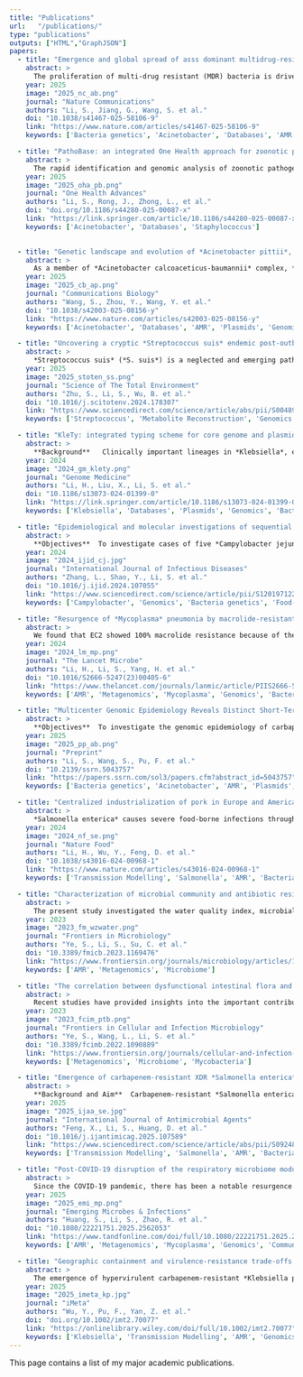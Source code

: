 ```yaml
---
title: "Publications"
url:   "/publications/"
type: "publications" 
outputs: ["HTML","GraphJSON"]
papers:
  - title: "Emergence and global spread of asss dominant multidrug-resistant clade within *Acinetobacter baumannii*"
    abstract: >
      The proliferation of multi-drug resistant (MDR) bacteria is driven by the global spread of epidemic lineages that accumulate antimicrobial resistance genes (ARGs). *Acinetobacter baumannii*, a leading cause of nosocomial infections, displays resistance to most frontline antimicrobials and represents a significant challenge to public health. In this study, we conduct a comprehensive genomic analysis of over 15,000 *A. baumannii* genomes to identify a predominant epidemic super-lineage (ESL) accounting for approximately 70% of global isolates. Through hierarchical classification of the ESL into distinct lineages, clusters, and clades, we identified a stepwise evolutionary trajectory responsible for the worldwide expansion and transmission of *A. baumannii* over the last eight decades. We observed the rise and global spread of a previously unrecognized Clade 2.5.6, which emerged in East Asia in 2006. The epidemic of the clade is linked to the ongoing acquisition of ARGs and virulence factors facilitated by genetic recombination. Our results highlight the necessity for One Health-oriented research and interventions to address the spread of this MDR pathogen.
    year: 2025
    image: "2025_nc_ab.png"
    journal: "Nature Communications"
    authors: "Li, S., Jiang, G., Wang, S. et al."
    doi: "10.1038/s41467-025-58106-9"
    link: "https://www.nature.com/articles/s41467-025-58106-9"
    keywords: ['Bacteria genetics', 'Acinetobacter', 'Databases', 'AMR', 'Recombination', 'Metagenomics', 'Genomics', 'Nosocomial Infection', 'Transmission Modelling']

  - title: "PathoBase: an integrated One Health approach for zoonotic pathogen genomics analysis"
    abstract: >
      The rapid identification and genomic analysis of zoonotic pathogens are essential for effective disease surveillance and outbreak response. PathoBase, an advanced computational platform developed for researchers, addresses regional challenges in pathogen genomics by offering a comprehensive, efficient, and freely accessible tool for genomic data analysis building on core-genome multilocus sequence typing. The platform currently hosts 132 bacterial strains, including *Acinetobacter* (n = 112) and *Staphylococcus* (n = 20), with additional genera under development. The key objectives of PathoBase include establishing a zoonotic pathogen repository for regional surveillance, developing rapid source-tracing technologies to enhance outbreak control, and promoting interdisciplinary collaboration to strengthen public health security.
    year: 2025
    image: "2025_oha_pb.png"
    journal: "One Health Advances"
    authors: "Li, S., Rong, J., Zhong, L., et al."
    doi: "doi.org/10.1186/s44280-025-00087-x"
    link: "https://link.springer.com/article/10.1186/s44280-025-00087-x"
    keywords: ['Acinetobacter', 'Databases', 'Staphylococcus']
    

  - title: "Genetic landscape and evolution of *Acinetobacter pittii*, an underestimated emerging nosocomial pathogen"
    abstract: >
      As a member of *Acinetobacter calcoaceticus-baumannii* complex, *Acinetobacter pittii* has been an emerging concern in nosocomial infection due to its increasing prevalence and multidrug resistance (MDR). However, its population structure remains broadly unknown, hampering efficient tracing of its transmission and evolution. In this study, we developed a distributed core genome multilocus sequence typing (dcgMLST) for *A. pittii* based on 750 genomes and employed it to map the genetic landscape and evolution of *A. pittii*. The results demonstrated that two hierarchical clustering (HC) levels effectively correspond to genetic diversity from species (HC1100) to natural populations (HC450), as well as that a predominant lineage, HC1100_4, accounts for 33.9% of *A. pittii* strains. Subsequent analysis revealed that specific gene gain and loss events within HC1100_4 are linked to adaptations to environmental stress. Moreover, we identified a cluster of multidrug-resistant plasmids PT_712 responsible for the dissemination of *bla*NDM-1 genes within the genus of *Acinetobacter*. This study provides a framework for characterizing genetic diversity, evolutionary dynamics, molecular population distribution, and tracing of *A. pittii*, which has the potential to improve infection control strategies and public health policy.
    year: 2025
    image: "2025_cb_ap.png"
    journal: "Communications Biology"
    authors: "Wang, S., Zhou, Y., Wang, Y. et al."
    doi: "10.1038/s42003-025-08156-y"
    link: "https://www.nature.com/articles/s42003-025-08156-y"
    keywords: ['Acinetobacter', 'Databases', 'AMR', 'Plasmids', 'Genomics', 'Bacteria genetics', 'Nosocomial Infection', 'Transmission Modelling']

  - title: "Uncovering a cryptic *Streptococcus suis* endemic post-outbreak: Evidence of host switching to humans"
    abstract: >
      *Streptococcus suis* (*S. suis*) is a neglected and emerging pathogen that leads to severe economic losses in swine industry. Despite its epidemic potential, the zoonotic threat posed by *S. suis* remains underappreciated, even after the unprecedented Sichuan outbreak, which highlighted its ability to cause fatal human infections. Understanding of the dynamics and evolution of this pathogen in human populations is crucial for preventing future outbreaks. Our study revealed the emergence of highly pathogenic *S. suis* lineages in Zhejiang Province following the Sichuan outbreak, showing an increasingly specialized lifestyle that has persisted for nearly two decades. Phylogenetic analysis traced the zoonotic transmission of this pathogen back to a livestock lineage in the Netherlands prior to 1990, which eventually led to the Sichuan outbreak lineage in 2005 and its subsequent spread to Zhejiang the same year. Two independent evolved sub-lineages were identified in Zhejiang, suggesting a cryptic, regional endemicity following the Sichuan outbreak. Furthermore, the accumulation of lineage-specific resistance and metabolic acclimation after divergence from the Sichuan population suggested potential regional evolutionary shifts in *S. suis*. These new findings could help inform future intervention strategies and guide public health policies.
    year: 2025
    image: "2025_stoten_ss.png"
    journal: "Science of The Total Environment"
    authors: "Zhu, S., Li, S., Wu, B. et al."
    doi: "10.1016/j.scitotenv.2024.178307"
    link: "https://www.sciencedirect.com/science/article/abs/pii/S0048969724084651"
    keywords: ['Streptococcus', 'Metabolite Reconstruction', 'Genomics', 'Bacteria genetics', 'Human-Animals Infection', 'Transmission Modelling']

  - title: "KleTy: integrated typing scheme for core genome and plasmids reveals repeated emergence of multi-drug resistant epidemic lineages in *Klebsiella* worldwide"
    abstract: >
      **Background**   Clinically important lineages in *Klebsiella*, especially those expressing multi-drug resistance (MDR), pose severe threats to public health worldwide. They arose from the co-evolution of the vertically inherited core genome and horizontal gene transfers by plasmids, which has not been systematically explored.   **Methods** We designed KleTy, which consists of dedicated typing schemes for both the core genome and plasmids in *Klebsiella*. We compared the performance of KleTy with many state-of-the-art pipelines using both simulated and real data.    **Results** Employing KleTy, we genotyped 33,272 *Klebsiella* genomes, categorizing them into 1773 distinct populations and predicting the presence of 87,410 plasmids from 837 clusters (PCs). Notably, *Klebsiella* is the center of the plasmid-exchange network within *Enterobacteriaceae*. Our results associated the international emergence of prevalent *Klebsiella* populations with only four carbapenem-resistance (CR) PCs, two hypervirulent PCs, and two hvCR-PCs encoding both carbapenemase and hypervirulence. Furthermore, we observed the ongoing international emergence of *bla*NDM, accompanied by the replacement of the previously dominant population, *bla*KPC-encoding HC1360_8 (CC258), during 2003–2018, with the emerging *bla*NDM-encoding HC1360_3 (CC147) thereafter. Additionally, expansions of hypervirulent carbapenem-resistant *Klebsiella pneumoniae* (hvCRKP) were evidenced in both populations, driven by plasmids of MDR-hypervirulence convergences.  **Conclusions** The study illuminates how the global genetic landscape of *Klebsiella* has been shaped by the co-evolution of both the core genome and the plasmids, underscoring the importance of surveillance and control of the dissemination of plasmids for curtailing the emergence of hvCRKPs.
    year: 2024
    image: "2024_gm_klety.png"
    journal: "Genome Medicine"
    authors: "Li, H., Liu, X., Li, S. et al."
    doi: "10.1186/s13073-024-01399-0"
    link: "https://link.springer.com/article/10.1186/s13073-024-01399-0"
    keywords: ['Klebsiella', 'Databases', 'Plasmids', 'Genomics', 'Bacteria genetics', 'Nosocomial Infection']

  - title: "Epidemiological and molecular investigations of sequential outbreaks of *Campylobacter jejuni* infecting adults and schoolchildren in southeastern China, 2021-2022"
    abstract: >
      **Objectives**  To investigate cases of five *Campylobacter jejuni* outbreaks and describe laboratory characteristics of these infections.   **Methods** Whole-genome sequencing and conventional methods were combined to thoroughly investigate the outbreaks, and data of contemporaneous sporadic cases was included for comparison.    **Results** Seven sequence types (STs) of *C. jejuni* caused 83 cases, including ST9079 which recurred across 2 years. Trace-back investigation could not identify any food items of infection but detected identical campylobacters from food contacts. Phylogenetic analysis unveiled genetic closeness between outbreak strains and some concurrent sporadic strains, indicating local campylobacteriosis may not be wholly sporadic but rather a series of linked cases. Virulence genes disclosed species/case-specific signatures to differentiate outbreaks from truly non-outbreak strains. Resistance to fluoroquinolones and/or macrolides was prevalent (90.8%, 108/119), with a noteworthy portion exhibiting multidrug resistance (31.1%, 37/119). Five types of plasmids were harbored among outbreak isolates, of which one plasmid harboring anti-stress and resistant genes was rarely found in *C. jejuni*.  **Conclusions** This is the first reported sequential outbreak of *C. jejuni* in China. Our observations help to define the genomic landscape and antimicrobial resistance patterns of *Campylobacter*, emphasizing the need for a broader ‘One Health’ perspective to combat the threats posed by campylobacteriosis.
    year: 2024
    image: "2024_ijid_cj.jpg"
    journal: "International Journal of Infectious Diseases"
    authors: "Zhang, L., Shao, Y., Li, S. et al."
    doi: "10.1016/j.ijid.2024.107055"
    link: "https://www.sciencedirect.com/science/article/pii/S1201971224001255"
    keywords: ['Campylobacter', 'Genomics', 'Bacteria genetics', 'Food-borne Infection', 'Community Infection']

  - title: "Resurgence of *Mycoplasma* pneumonia by macrolide-resistant epidemic clones in China"
    abstract: >
      We found that EC2 showed 100% macrolide resistance because of the acquisition of the A2063G mutation in 23S rRNA. All three P1-2 strains isolated in Beijing in 2020 were derived from EC2, suggesting that EC2 could be responsible for the previously reported increase in MRMP frequencies in P1-2 strains detected in the country after 2018. Moreover, our analyses showed frequent, cryptic cross-regional *M pneumoniae* transmissions in both EC1 and EC2, and the Taiwan strains in 2019 showed that the EC2 MRMP strain had been spreading throughout China before 2020. PCR-based surveillance data also suggested an unusual increase in infections due to the P1-2 MRMP strain in north China from 2021 to 2022. Our findings suggest that without the restrictions enacted during the COVID-19 pandemic, the MRMP clones could have caused outbreaks across the country as early as 2020; thus, our findings provide evidence to guide future epidemic prevention and treatment in east Asia.
    year: 2024
    image: "2024_lm_mp.png"
    journal: "The Lancet Microbe"
    authors: "Li, H., Li, S., Yang, H. et al."
    doi: "10.1016/S2666-5247(23)00405-6"
    link: "https://www.thelancet.com/journals/lanmic/article/PIIS2666-5247(23)00405-6/fulltext"
    keywords: ['AMR', 'Metagenomics', 'Mycoplasma', 'Genomics', 'Bacteria genetics', 'Community Infection']

  - title: "Multicenter Genomic Epidemiology Reveals Distinct Short-Term and Long-Term Crab Transmission Patterns in Zhejiang, China"
    abstract: >
      **Objectives**  To investigate the genomic epidemiology of carbapenem-resistant *Acinetobacter baumannii* (CRAB) in ICUs of municipal hospitals in Zhejiang province, and to elucidate its transmission patterns and determine its spread influencing factors.   **Methods** We conducted a multicenter genomic epidemiological analysis of 138 CRAB isolates collected from ICUs of tertiary hospitals across 8 prefecture-level cities in Zhejiang province between 2018 and 2023. Antimicrobial susceptibility testing and whole 49 genome sequencing were performed on these isolates. By integrating genomic data from the capital city in public database, we identified population structures and reconstructed transmission events to assess dynamic changes over time.    **Results** Between 2018 and 2023, CRAB isolates from tertiary hospitals in 9 prefecture-level cities in Zhejiang Province predominantly consisted of the ESL2.4 and ESL2.5 lineages. The profile of antimicrobial resistance genes was strongly associated with phylogenetic lineage. Short-term outbreaks identified using a 5-SNP threshold, demonstrated a significant correlation with geographical distances within 160 km. Temporal phylogenetic analysis revealed that the prolonged and sustained transmission of CRAB strains across ICUs in Zhejiang originating in the 2010s, coincided notably with the rapid development and enhancement of traffic and public transportation in the provincial capital starting in 2010.  **Conclusions** CRAB in ICUs from 9 hospitals in Zhejiang Province predominantly consisted of the ESL2.4 and ESL2.5 lineages. Geographical distance and transportation are critical factors influencing the transmission of CRAB outbreaks among ICUs in different cities. The provincial capital exerts a persistent and significant influence on non-capital cities beyond geographical constraints.
    year: 2025
    image: "2025_pp_ab.png"
    journal: "Preprint"
    authors: "Li, S., Wang, S., Pu, F. et al."
    doi: "10.2139/ssrn.5043757"
    link: "https://papers.ssrn.com/sol3/papers.cfm?abstract_id=5043757"
    keywords: ['Bacteria genetics', 'Acinetobacter', 'AMR', 'Plasmids', 'Transmission Modelling', 'Genomics', 'Nosocomial Infection']

  - title: "Centralized industrialization of pork in Europe and America contributes to the global spread of *Salmonella enterica*"
    abstract: >
      *Salmonella enterica* causes severe food-borne infections through contamination of the food supply chain. Its evolution has been associated with human activities, especially animal husbandry. Advances in intensive farming and global transportation have substantially reshaped the pig industry, but their impact on the evolution of associated zoonotic pathogens such as *S. enterica* remains unresolved. Here we investigated the population fluctuation, accumulation of antimicrobial resistance genes and international serovar Choleraesuis transmission of nine pig-enriched *S. enterica* populations comprising more than 9,000 genomes. Most changes were found to be attributable to the developments of the modern pig industry. All pig-enriched salmonellae experienced host transfers in pigs and/or population expansions over the past century, with pigs and pork having become the main sources of *S. enterica* transmissions to other hosts. Overall, our analysis revealed strong associations between the transmission of pig-enriched salmonellae and the global pork trade.
    year: 2024
    image: "2024_nf_se.png"
    journal: "Nature Food"
    authors: "Li, H., Wu, Y., Feng, D. et al."
    doi: "10.1038/s43016-024-00968-1"
    link: "https://www.nature.com/articles/s43016-024-00968-1"
    keywords: ['Transmission Modelling', 'Salmonella', 'AMR', 'Bacteria genetics', 'Genomics', 'Nosocomial Infection']

  - title: "Characterization of microbial community and antibiotic resistome in intra urban water, Wenzhou China"
    abstract: >
      The present study investigated the water quality index, microbial composition and antimicrobial resistance genes in urban water habitats. Combined chemicals testing, metagenomic analyses and qualitative PCR (qPCR) were conducted on 20 locations, including rivers from hospital surrounds (n = 7), community surrounds (n = 7), and natural wetlands (n = 6). Results showed that the indexes of total nitrogen, phosphorus, and ammonia nitrogen of hospital waters were 2–3 folds high than that of water from wetlands. Bioinformatics analysis revealed a total of 1,594 bacterial species from 479 genera from the three groups of water samples. The hospital-related samples had the greatest number of unique genera, followed by those from wetlands and communities. The hospital-related samples contained a large number of bacteria associated with the gut microbiome, including *Alistipes*, *Prevotella*, *Klebsiella*, *Escherichia*, *Bacteroides*, and *Faecalibacterium*, which were all significantly enriched compared to samples from the wetlands. Nevertheless, the wetland waters enriched bacteria from *Nanopelagicus*, *Mycolicibacterium* and *Gemmatimonas*, which are typically associated with aquatic environments. The presence of antimicrobial resistance genes (ARGs) that were associated with different species origins in each water sample was observed. The majority of ARGs from hospital-related samples were carried by bacteria from *Acinetobacter*, *Aeromonas* and various genera from *Enterobacteriaceae*, which each was associated with multiple ARGs. In contrast, the ARGs that were exclusively in samples from communities and wetlands were carried by species that encoded only 1 to 2 ARGs each and were not normally associated with human infections. The qPCR showed that water samples of hospital surrounds had higher concentrations of intI1 and antimicrobial resistance genes such as *tetA*, *ermA*, *ermB*, *qnrB*, *sul1*, *sul2* and other beta-lactam genes. Further genes of functional metabolism reported that the enrichment of genes associated with the degradation/utilization of nitrate and organic phosphodiester were detected in water samples around hospitals and communities compared to those from wetlands. Finally, correlations between the water quality indicators and the number of ARGs were evaluated. The presence of total nitrogen, phosphorus, and ammonia nitrogen were significantly correlated with the presence of *ermA* and *sul1*. Furthermore, intI1 exhibited a significant correlation with *ermB*, *sul1*, and *bla*SHV, indicating a prevalence of ARGs in urban water environments might be due to the integron intI1’s diffusion-promoting effect. However, the high abundance of ARGs was limited to the waters around the hospital, and we did not observe the geographical transfer of ARGs along with the river flow. This may be related to water purifying capacity of natural riverine wetlands. Taken together, continued surveillance is required to assess the risk of bacterial horizontal transmission and its potential impact on public health in the current region.
    year: 2023
    image: "2023_fm_wzwater.png"
    journal: "Frontiers in Microbiology"
    authors: "Ye, S., Li, S., Su, C. et al."
    doi: "10.3389/fmicb.2023.1169476"
    link: "https://www.frontiersin.org/journals/microbiology/articles/10.3389/fmicb.2023.1169476/full"
    keywords: ['AMR', 'Metagenomics', 'Microbiome']

  - title: "The correlation between dysfunctional intestinal flora and pathology feature of patients with pulmonary tuberculosis"
    abstract: >
      Recent studies have provided insights into the important contribution of gut microbiota in the development of Pulmonary Tuberculosis (PTB). As a chronic consumptive infectious disease, PTB involves many pathological characteristics. At present, research on intestinal flora and clinical pathological Index of PTB is still rare. We performed a cross-sectional study in 63 healthy controls (HCs) and 69 patients with untreated active PTB to assess the differences in their microbiota in feces via 16S rRNA gene sequencing. Significant alteration of microbial taxonomic and functional capacity was observed in PTB as compared to the HCs. The results showed that the alpha diversity indexes of the PTB patients were lower than the HCs (P<0.05). Beta diversity showed differences between the two groups (P<0.05). At the genus level, the relative abundance of Bacteroides, Parabacteroides and Veillonella increased, while Faecalibacterium, Bifidobacterium, Agathobacter and CAG-352 decreased significantly in the PTB group, when compared with the HCs. The six combined genera, including *Lactobacillus*, *Faecalibacterium*, *Roseburia*, *Dorea*, *Monnoglobus* and [Eubacterium]_ventriosum_group might be a set of diagnostic biomarkers for PTB (AUC=0.90). Besides, the predicted bacterial functional pathway had a significant difference between the two groups (P<0.05), which was mainly related to the nutrient metabolism pathway. Significant alterations in the biochemical index were associated with changes in the relative abundance of specific bacteria, the short chain fatty acid (SCFA)-producing bacteria enriched in HCs had a positively correlated with most of the biochemical indexes. Our study indicated that the gut microbiota in PTB patients was significantly different from HCs as characterized by the composition and metabolic pathway, which related to the change of biochemical indexes in the PTB group. It was hypothesized that the abovementioned changes in the gut microbiota could exert an impact on the clinical characteristics of PTB through the regulation of the nutrient utilization pathway of the host by way of the gut-lung axis.
    year: 2023
    image: "2023_fcim_ptb.png"
    journal: "Frontiers in Cellular and Infection Microbiology"
    authors: "Ye, S., Wang, L., Li, S. et al."
    doi: "10.3389/fcimb.2022.1090889"
    link: "https://www.frontiersin.org/journals/cellular-and-infection-microbiology/articles/10.3389/fcimb.2022.1090889/full"
    keywords: ['Metagenomics', 'Microbiome', 'Mycobacteria']

  - title: "Emergence of carbapenem-resistant XDR *Salmonella enterica* in pediatric patients in South China: a genomic perspective study"
    abstract: >
      **Background and Aim**  Carbapenem-resistant *Salmonella enterica* (CRSE), mostly driven by plasmids, poses a growing public health threat, especially in paediatric populations. This study investigates a cluster of paediatric CRSE infections in paediatric populations, characterizes genomic features of CRSE isolates, assesses global CRSE prevalence, and explores plasmid-mediated horizontal gene transfer.  **Methods**  An epidemiological investigation of 18 paediatric CRSE cases was conducted. Genomic analysis included resistome profiling, plasmid typing, and phylogenetic clustering to assess genetic diversity. A global analysis of 530,113 *Salmonella genomes* identified carbapenemase-carrying isolates. Plasmid transfer experiments between *S. enterica* and *Escherichia coli* were performed to evaluate horizontal gene transmission.  **Results**  Respiratory co-infections (67% of cases, primarily respiratory syncytial virus and human parainfluenza viruses) were associated with severe clinical outcomes. Genomic analysis revealed multiple genetically distinct CRSE clones carrying blaNDM-5, predominantly on IncI-gamma/K1 and IncHI2A plasmids. Plasmid-mediated transfer of carbapenem resistance genes between *S. enterica* and *E. coli* was confirmed. Global surveillance identified 228 carbapenemase-positive Salmonella isolates (2000–2023) across 35 genetically diverse populations and 24 countries, demonstrating widespread dissemination.  **Conclusions**  Respiratory co-infections may exacerbate CRSE severity in children, while plasmid circulation drives carbapenem resistance transmission. The high genetic diversity and global distribution of CRSE highlight urgent needs for integrated surveillance, antimicrobial stewardship, and interventions targeting co-infections and environmental reservoirs.
    year: 2025
    image: "2025_ijaa_se.jpg"
    journal: "International Journal of Antimicrobial Agents"
    authors: "Feng, X., Li, S., Huang, D. et al."
    doi: "10.1016/j.ijantimicag.2025.107589"
    link: "https://www.sciencedirect.com/science/article/abs/pii/S092485792500144X"
    keywords: ['Transmission Modelling', 'Salmonella', 'AMR', 'Bacteria genetics', 'Genomics', 'Nosocomial Infection']

  - title: "Post-COVID-19 disruption of the respiratory microbiome modulates *Mycoplasma* pneumoniae: a multi-center retrospective investigation study"
    abstract: >
      Since the COVID-19 pandemic, there has been a notable resurgence of Mycoplasma pneumoniae pneumonia (MPP) in children, with a concerning rise in the severity of cases. Although changes in post-pandemic respiratory infection patterns have been documented, the reasons behind the increased severity of MPP, especially concerning shifts in the respiratory microbiota, are not well understood. This study aims to explore how pandemic-associated disruptions in respiratory microbiota contribute to MPP severity. Through analysis of multiple independent cohorts, we found that the depletion of protective respiratory microbiota exacerbates MPP severity by reducing colonization resistance again135921@pyzYAst M. pneumoniae. We identified two antagonistic microbiota modules with distinct metabolic features and community structures that regulate pathogen colonization and disease severity. Using a Susceptible-Infected-Recovered (SIR) model, we simulated M. pneumoniae infection dynamics across different microbiota states. Additionally, a machine-learning model based on eight key microbes effectively distinguished between cases and controls and predicted infection severity, offering insights into post-pandemic respiratory infections. This study underscores the essential role of the respiratory microbiota in influencing the severity of M. pneumoniae infections. Our findings offer a framework for managing respiratory infections in the post-pandemic era, highlighting the significance of understanding microbial community dynamics in determining disease outcomes. These insights could guide the development of therapeutic strategies focused on restoring or enhancing the protective microbiota, which may offer an effective strategy for the management of MPP and other respiratory infections.
    year: 2025
    image: "2025_emi_mp.png"
    journal: "Emerging Microbes & Infections"
    authors: "Huang, S., Li, S., Zhao, R. et al."
    doi: "10.1080/22221751.2025.2562053"
    link: "https://www.tandfonline.com/doi/full/10.1080/22221751.2025.2562053"
    keywords: ['AMR', 'Metagenomics', 'Mycoplasma', 'Genomics', 'Community Infection', 'Community Modelling', 'Microbiome']

  - title: "Geographic containment and virulence-resistance trade-offs drive the evolution of hypervirulent *Klebsiella pneumoniae*"
    abstract: >
      The emergence of hypervirulent carbapenem-resistant *Klebsiella pneumoniae* (hvCRKP) represents an alarming convergence of enhanced virulence and extensive drug resistance. Here, we present a comprehensive genomic analysis of 2563 clonal complex 23 (CC23) isolates from 62 countries spanning 1932–2024. Our findings reveal that CC23-K1, the dominant hypervirulent sublineage, emerged approximately 170 years ago and diversified into seven major clades with distinct regional dominance. We observe that carbapenem resistance in CC23-K1 exhibits notable instability, with at least 130 independent acquisitions and 20 losses of resistance genes, suggesting an evolutionary trade-off between hypervirulence and antimicrobial resistance. Experimental validation demonstrates that capsule production physically impedes plasmid conjugation, while isolates carrying blaKPC-2, blaNDM-1, or blaNDM-5 frequently exhibit substantial deletion of virulence determinants. Conversely, blaOXA-48-carrying isolates maintain virulence gene integrity, potentially due to their lower hydrolytic activity and reduced fitness costs. The geographic distribution of these resistance mechanisms correlates with regional antimicrobial usage patterns, with European countries with moderate carbapenem use favoring blaOXA-48 in CC23, while Asian countries with higher consumption show patterns favoring high-efficiency carbapenemases incompatible with complete virulence determinants. We also identified core genomic regions with significantly higher mutation rates in resistant isolates, particularly affecting pathways involved in oxidative phosphorylation and reactive oxygen species production. These findings provide additional insights into CC23 evolution and geographical spread, complementing existing knowledge of carbapenemase distribution patterns observed across *K. pneumoniae* lineages.
    year: 2025
    image: "2025_imeta_kp.jpg"
    journal: "iMeta"
    authors: "Wu, Y., Pu, F., Yan, Z. et al."
    doi: "doi.org/10.1002/imt2.70077"
    link: "https://onlinelibrary.wiley.com/doi/full/10.1002/imt2.70077"
    keywords: ['Klebsiella', 'Transmission Modelling', 'AMR', 'Genomics', 'Bacteria genetics', 'Nosocomial Infection']
---
```


This page contains a list of my major academic publications.
